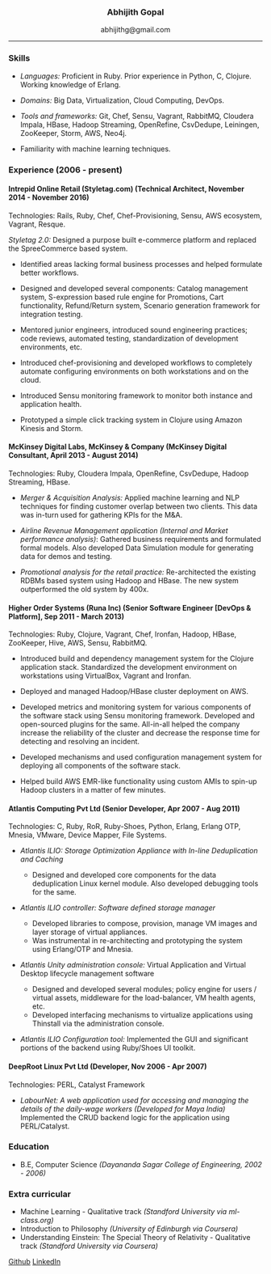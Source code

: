 ### <center> Abhijith Gopal </center>

<center> abhijithg@gmail.com  </center>

---

### Skills

* *Languages:* Proficient in Ruby. Prior experience in Python, C, Clojure. Working knowledge of Erlang.

* *Domains:* Big Data, Virtualization, Cloud Computing, DevOps.

* *Tools and frameworks:* Git, Chef, Sensu, Vagrant, RabbitMQ, Cloudera Impala, HBase, Hadoop Streaming, OpenRefine, CsvDedupe, Leiningen, ZooKeeper, Storm, AWS, Neo4j.

* Familiarity with machine learning techniques.

### Experience  (2006 - present)

#### Intrepid Online Retail (Styletag.com) (Technical Architect, November 2014 - November 2016)

Technologies: Rails, Ruby, Chef, Chef-Provisioning, Sensu, AWS ecosystem, Vagrant, Resque.

*Styletag 2.0:* Designed a purpose built e-commerce platform and replaced the SpreeCommerce based system.

  * Identified areas lacking formal business processes and helped formulate better workflows.

  * Designed and developed several components: Catalog management system, S-expression based rule engine for Promotions, Cart functionality, Refund/Return system, Scenario generation framework for integration testing.

  * Mentored junior engineers, introduced sound engineering practices; code reviews, automated testing, standardization of development environments, etc.

  * Introduced chef-provisioning and developed workflows to completely automate configuring environments on both workstations and on the cloud.

  * Introduced Sensu monitoring framework to monitor both instance and application health.

  * Prototyped a simple click tracking system in Clojure using Amazon Kinesis and Storm.

#### McKinsey Digital Labs, McKinsey & Company (McKinsey Digital Consultant, April 2013 - August 2014)

Technologies: Ruby, Cloudera Impala, OpenRefine, CsvDedupe, Hadoop Streaming, HBase.

* *Merger & Acquisition Analysis:* Applied machine learning and NLP techniques for finding customer overlap between two clients. This data was in-turn used for gathering KPIs for the M&A.

* *Airline Revenue Management application (Internal and Market performance analysis)*: Gathered business requirements and formulated formal models. Also developed Data Simulation module for generating data for demos and testing.

* *Promotional analysis for the retail practice:* Re-architected the existing RDBMs based system using Hadoop and HBase. The new system outperformed the old system by 400x.


#### Higher Order Systems (Runa Inc) (Senior Software Engineer [DevOps & Platform], Sep 2011 - March 2013)

Technologies: Ruby, Clojure, Vagrant, Chef, Ironfan, Hadoop, HBase, ZooKeeper, Hive, AWS, Sensu, RabbitMQ.

* Introduced build and dependency management system for the Clojure application stack. Standardized the development environment on workstations using VirtualBox, Vagrant and Ironfan.

* Deployed and managed Hadoop/HBase cluster deployment on AWS.

* Developed metrics and monitoring system for various components of the software stack using Sensu monitoring framework. Developed and open-sourced plugins for the same. All-in-all helped the company increase the reliability of the cluster and decrease the response time for detecting and resolving an incident.

* Developed mechanisms and used configuration management system for deploying all components of the software stack.

* Helped build AWS EMR-like functionality using custom AMIs to spin-up Hadoop clusters in a matter of few minutes.


#### Atlantis Computing Pvt Ltd (Senior Developer, Apr 2007 - Aug 2011)

Technologies: C, Ruby, RoR, Ruby-Shoes, Python, Erlang, Erlang OTP, Mnesia, VMware, Device Mapper, File Systems.

* *Atlantis ILIO: Storage Optimization Appliance with In-line Deduplication and Caching*

    * Designed and developed core components for the data deduplication Linux kernel module. Also developed debugging tools for the same.

* *Atlantis ILIO controller: Software defined storage manager*

    * Developed libraries to compose, provision, manage VM images and layer storage of virtual appliances.
    * Was instrumental in re-architecting and prototyping the system using Erlang/OTP and Mnesia.

* *Atlantis Unity administration console:* Virtual Application and Virtual Desktop lifecycle management software
    * Designed and developed several modules; policy engine for users / virtual assets, middleware for the load-balancer, VM health agents, etc.
    * Developed interfacing mechanisms to virtualize applications using Thinstall via the administration console.

* *Atlantis ILIO Configuration tool:* Implemented the GUI and significant portions of the backend using Ruby/Shoes UI toolkit.


#### DeepRoot Linux Pvt Ltd (Developer, Nov 2006 - Apr 2007)

Technologies: PERL, Catalyst Framework

* *LabourNet: A web application used for accessing and managing the details of the daily-wage workers (Developed for Maya India)*
  Implemented the CRUD backend logic for the application using PERL/Catalyst.

### Education

* B.E, Computer Science *(Dayananda Sagar College of Engineering, 2002 - 2006)*

### Extra curricular

* Machine Learning - Qualitative track *(Standford University via ml-class.org)*
* Introduction to Philosophy *(University of Edinburgh via Coursera)*
* Understanding Einstein: The Special Theory of Relativity - Qualitative track *(Standford University via Coursera)*

[Github](https://github.com/abhijith) [LinkedIn](https://www.linkedin.com/in/abhijithg)
